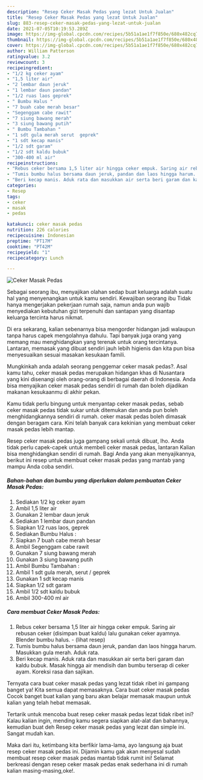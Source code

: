 ```yaml
---
description: "Resep Ceker Masak Pedas yang lezat Untuk Jualan"
title: "Resep Ceker Masak Pedas yang lezat Untuk Jualan"
slug: 883-resep-ceker-masak-pedas-yang-lezat-untuk-jualan
date: 2021-07-05T10:19:53.289Z
image: https://img-global.cpcdn.com/recipes/5b51a1ae1f7f850e/680x482cq70/ceker-masak-pedas-foto-resep-utama.jpg
thumbnail: https://img-global.cpcdn.com/recipes/5b51a1ae1f7f850e/680x482cq70/ceker-masak-pedas-foto-resep-utama.jpg
cover: https://img-global.cpcdn.com/recipes/5b51a1ae1f7f850e/680x482cq70/ceker-masak-pedas-foto-resep-utama.jpg
author: William Patterson
ratingvalue: 3.2
reviewcount: 3
recipeingredient:
- "1/2 kg ceker ayam"
- "1,5 liter air"
- "2 lembar daun jeruk"
- "1 lembar daun pandan"
- "1/2 ruas laos geprek"
- " Bumbu Halus "
- "7 buah cabe merah besar"
- "Segenggam cabe rawit"
- "7 siung bawang merah"
- "3 siung bawang putih"
- " Bumbu Tambahan "
- "1 sdt gula merah serut  geprek"
- "1 sdt kecap manis"
- "1/2 sdt garam"
- "1/2 sdt kaldu bubuk"
- "300-400 ml air"
recipeinstructions:
- "Rebus ceker bersama 1,5 liter air hingga ceker empuk. Saring air rebusan ceker (disimpan buat kaldu) lalu gunakan ceker ayamnya. Blender bumbu halus.           (lihat resep)"
- "Tumis bumbu halus bersama daun jeruk, pandan dan laos hingga harum. Masukkan gula merah. Aduk rata."
- "Beri kecap manis. Aduk rata dan masukkan air serta beri garam dan kaldu bubuk. Masak hingga air mendisih dan bumbu terserap di ceker ayam. Koreksi rasa dan sajikan."
categories:
- Resep
tags:
- ceker
- masak
- pedas

katakunci: ceker masak pedas 
nutrition: 226 calories
recipecuisine: Indonesian
preptime: "PT17M"
cooktime: "PT42M"
recipeyield: "1"
recipecategory: Lunch

---
```



![Ceker Masak Pedas](https://img-global.cpcdn.com/recipes/5b51a1ae1f7f850e/680x482cq70/ceker-masak-pedas-foto-resep-utama.jpg)

Sebagai seorang ibu, menyajikan olahan sedap buat keluarga adalah suatu hal yang menyenangkan untuk kamu sendiri. Kewajiban seorang ibu Tidak hanya mengerjakan pekerjaan rumah saja, namun anda pun wajib menyediakan kebutuhan gizi terpenuhi dan santapan yang disantap keluarga tercinta harus nikmat.

Di era  sekarang, kalian sebenarnya bisa mengorder hidangan jadi walaupun tanpa harus capek mengolahnya dahulu. Tapi banyak juga orang yang memang mau menghidangkan yang terenak untuk orang tercintanya. Lantaran, memasak yang dibuat sendiri jauh lebih higienis dan kita pun bisa menyesuaikan sesuai masakan kesukaan famili. 



Mungkinkah anda adalah seorang penggemar ceker masak pedas?. Asal kamu tahu, ceker masak pedas merupakan hidangan khas di Nusantara yang kini disenangi oleh orang-orang di berbagai daerah di Indonesia. Anda bisa menyajikan ceker masak pedas sendiri di rumah dan boleh dijadikan makanan kesukaanmu di akhir pekan.

Kamu tidak perlu bingung untuk menyantap ceker masak pedas, sebab ceker masak pedas tidak sukar untuk ditemukan dan anda pun boleh menghidangkannya sendiri di rumah. ceker masak pedas boleh dimasak dengan beragam cara. Kini telah banyak cara kekinian yang membuat ceker masak pedas lebih mantap.

Resep ceker masak pedas juga gampang sekali untuk dibuat, lho. Anda tidak perlu capek-capek untuk membeli ceker masak pedas, lantaran Kalian bisa menghidangkan sendiri di rumah. Bagi Anda yang akan menyajikannya, berikut ini resep untuk membuat ceker masak pedas yang mantab yang mampu Anda coba sendiri.

<!--inarticleads1-->

##### Bahan-bahan dan bumbu yang diperlukan dalam pembuatan Ceker Masak Pedas:

1. Sediakan 1/2 kg ceker ayam
1. Ambil 1,5 liter air
1. Gunakan 2 lembar daun jeruk
1. Sediakan 1 lembar daun pandan
1. Siapkan 1/2 ruas laos, geprek
1. Sediakan  Bumbu Halus :
1. Siapkan 7 buah cabe merah besar
1. Ambil Segenggam cabe rawit
1. Gunakan 7 siung bawang merah
1. Gunakan 3 siung bawang putih
1. Ambil  Bumbu Tambahan :
1. Ambil 1 sdt gula merah, serut / geprek
1. Gunakan 1 sdt kecap manis
1. Siapkan 1/2 sdt garam
1. Ambil 1/2 sdt kaldu bubuk
1. Ambil 300-400 ml air




<!--inarticleads2-->

##### Cara membuat Ceker Masak Pedas:

1. Rebus ceker bersama 1,5 liter air hingga ceker empuk. Saring air rebusan ceker (disimpan buat kaldu) lalu gunakan ceker ayamnya. Blender bumbu halus. -           (lihat resep)
1. Tumis bumbu halus bersama daun jeruk, pandan dan laos hingga harum. Masukkan gula merah. Aduk rata.
1. Beri kecap manis. Aduk rata dan masukkan air serta beri garam dan kaldu bubuk. Masak hingga air mendisih dan bumbu terserap di ceker ayam. Koreksi rasa dan sajikan.




Ternyata cara buat ceker masak pedas yang lezat tidak ribet ini gampang banget ya! Kita semua dapat memasaknya. Cara buat ceker masak pedas Cocok banget buat kalian yang baru akan belajar memasak maupun untuk kalian yang telah hebat memasak.

Tertarik untuk mencoba buat resep ceker masak pedas lezat tidak ribet ini? Kalau kalian ingin, mending kamu segera siapkan alat-alat dan bahannya, kemudian buat deh Resep ceker masak pedas yang lezat dan simple ini. Sangat mudah kan. 

Maka dari itu, ketimbang kita berfikir lama-lama, ayo langsung aja buat resep ceker masak pedas ini. Dijamin kamu gak akan menyesal sudah membuat resep ceker masak pedas mantab tidak rumit ini! Selamat berkreasi dengan resep ceker masak pedas enak sederhana ini di rumah kalian masing-masing,oke!.

